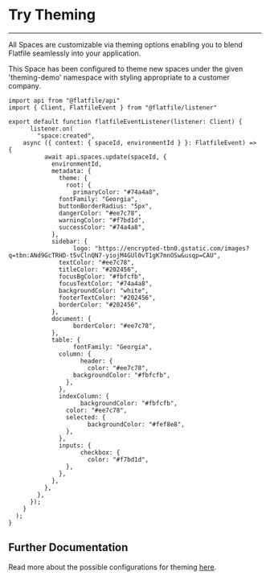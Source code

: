 # Try Theming

---

All Spaces are customizable via theming options enabling you to blend Flatfile seamlessly into your application.

This Space has been configured to theme new spaces under the given 'theming-demo' namespace with styling appropriate to a customer company.

```jxs
import api from "@flatfile/api"
import { Client, FlatfileEvent } from "@flatfile/listener"

export default function flatfileEventListener(listener: Client) {
      listener.on(
        "space:created",
    async ({ context: { spaceId, environmentId } }: FlatfileEvent) => {
          await api.spaces.update(spaceId, {
            environmentId,
            metadata: {
              theme: {
                root: {
                  primaryColor: "#74a4a8",
              fontFamily: "Georgia",
              buttonBorderRadius: "5px",
              dangerColor: "#ee7c78",
              warningColor: "#f7bd1d",
              successColor: "#74a4a8",
            },
            sidebar: {
                  logo: "https://encrypted-tbn0.gstatic.com/images?q=tbn:ANd9GcTRHD-t5vClnQN7-yiojM4GUl0vT1gK7mnOSw&usqp=CAU",
              textColor: "#ee7c78",
              titleColor: "#202456",
              focusBgColor: "#fbfcfb",
              focusTextColor: "#74a4a8",
              backgroundColor: "white",
              footerTextColor: "#202456",
              borderColor: "#202456",
            },
            document: {
                  borderColor: "#ee7c78",
            },
            table: {
                  fontFamily: "Georgia",
              column: {
                    header: {
                      color: "#ee7c78",
                  backgroundColor: "#fbfcfb",
                },
              },
              indexColumn: {
                    backgroundColor: "#fbfcfb",
                color: "#ee7c78",
                selected: {
                      backgroundColor: "#fef8e8",
                },
              },
              inputs: {
                    checkbox: {
                      color: "#f7bd1d",
                },
              },
            },
          },
        },
      });
    }
  );
}
```

## Further Documentation

Read more about the possible configurations for theming [here](https://flatfile.com/docs/guides/theming).
